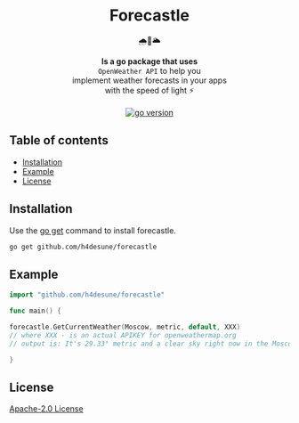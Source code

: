 <h1 align="center">Forecastle</h1>
<div align="center"><p>🌧🏰🌥</p></div>
<div align="center"><strong>Is a go package that uses</strong></div>
<div align="center"><code>OpenWeather API</code> to help you</div>
<div align="center">implement weather forecasts in your apps</div>
<div align="center">with the speed of light ⚡️</div>
<br>
<div align="center">
<a href="https://github.com/h4desune/forecastle">
<img src="https://img.shields.io/github/go-mod/go-version/h4desune/forecastle.svg" alt="go version">
</a>
</div>

## Table of contents
- [Installation](#installation)
- [Example](#example)
- [License](#license)

## Installation
Use the [go get](https://golang.org/cmd/go/) command to install forecastle.

```bash
go get github.com/h4desune/forecastle
```

## Example

```go
import "github.com/h4desune/forecastle"

func main() {

forecastle.GetCurrentWeather(Moscow, metric, default, XXX)
// where XXX - is an actual APIKEY for openweathermap.org
// output is: It's 29.33° metric and a clear sky right now in the Moscow

}
```

## License
[Apache-2.0 License](http://www.apache.org/licenses/LICENSE-2.0)
